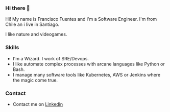 ### Hi there 👋

Hi! My name is Francisco Fuentes and i'm a Software Engineer. I'm from Chile an i live in Santiago.

I like nature and videogames.

### Skills

- I'm a Wizard. I work of SRE/Devops.
- I like automate complex processes with arcane languages like Python or Bash.
- I manage many software tools like Kubernetes, AWS or Jenkins where the magic come true.

### Contact

- Contact me on [Linkedin](https://www.linkedin.com/in/francisco-fuentes-figueroa/)
